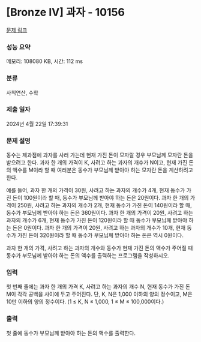 # [Bronze IV] 과자 - 10156 

[문제 링크](https://www.acmicpc.net/problem/10156) 

### 성능 요약

메모리: 108080 KB, 시간: 112 ms

### 분류

사칙연산, 수학

### 제출 일자

2024년 4월 22일 17:39:31

### 문제 설명

<p>동수는 제과점에 과자를 사러 가는데 현재 가진 돈이 모자랄 경우 부모님께 모자란 돈을 받으려고 한다. 과자 한 개의 가격이 K, 사려고 하는 과자의 개수가 N이고, 현재 가진 돈의 액수를 M이라 할 때 여러분은 동수가 부모님께 받아야 하는 모자란 돈을 계산하려고 한다. </p>

<p>예를 들어, 과자 한 개의 가격이 30원, 사려고 하는 과자의 개수가 4개, 현재 동수가 가진 돈이 100원이라 할 때, 동수가 부모님께 받아야 하는 돈은 20원이다. 과자 한 개의 가격이 250원, 사려고 하는 과자의 개수가 2개, 현재 동수가 가진 돈이 140원이라 할 때, 동수가 부모님께 받아야 하는 돈은 360원이다. 과자 한 개의 가격이 20원, 사려고 하는 과자의 개수가 6개, 현재 동수가 가진 돈이 120원이라 할 때 동수가 부모님께 받아야 하는 돈은 0원이다. 과자 한 개의 가격이 20원, 사려고 하는 과자의 개수가 10개, 현재 동수가 가진 돈이 320원이라 할 때 동수가 부모님께 받아야 하는 돈은 역시 0원이다. </p>

<p>과자 한 개의 가격, 사려고 하는 과자의 개수와 동수가 현재 가진 돈의 액수가 주어질 때 동수가 부모님께 받아야 하는 돈의 액수를 출력하는 프로그램을 작성하시오. </p>

### 입력 

 <p>첫 번째 줄에는 과자 한 개의 가격 K, 사려고 하는 과자의 개수 N, 현재 동수가 가진 돈 M이 각각 공백을 사이에 두고 주어진다. 단, K, N은 1,000 이하의 양의 정수이고, M은 10만 이하의 양의 정수이다. (1 ≤ K, N ≤ 1,000, 1 ≤ M ≤ 100,000이다.) </p>

### 출력 

 <p>첫 줄에 동수가 부모님께 받아야 하는 돈의 액수를 출력한다. </p>

